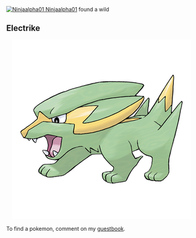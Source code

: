 <!-- Guestbook -->
<a href="https://github.com/Ninjaalpha01"><img width="24" src="https://avatars.githubusercontent.com/u/101340379?s=24&u=b59a1eb1428279681de9abe0bc5d218b310a696d&v=4" alt="Ninjaalpha01" /> Ninjaalpha01</a> found a wild <h2> <b> Electrike </b> </h2> 
 <p align="center"> <img  src="https://raw.githubusercontent.com/PokeAPI/sprites/master/sprites/pokemon/other/official-artwork/309.png"/> </p><!-- /Guestbook -->


To find a pokemon, comment on my [guestbook](https://github.com/teixeirazeus/teixeirazeus/issues/2).
